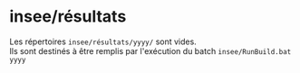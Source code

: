 # insee/résultats
Les répertoires ```insee/résultats/yyyy/``` sont vides.<br/>
Ils sont destinés à être remplis par l'exécution du batch ```insee/RunBuild.bat yyyy```
